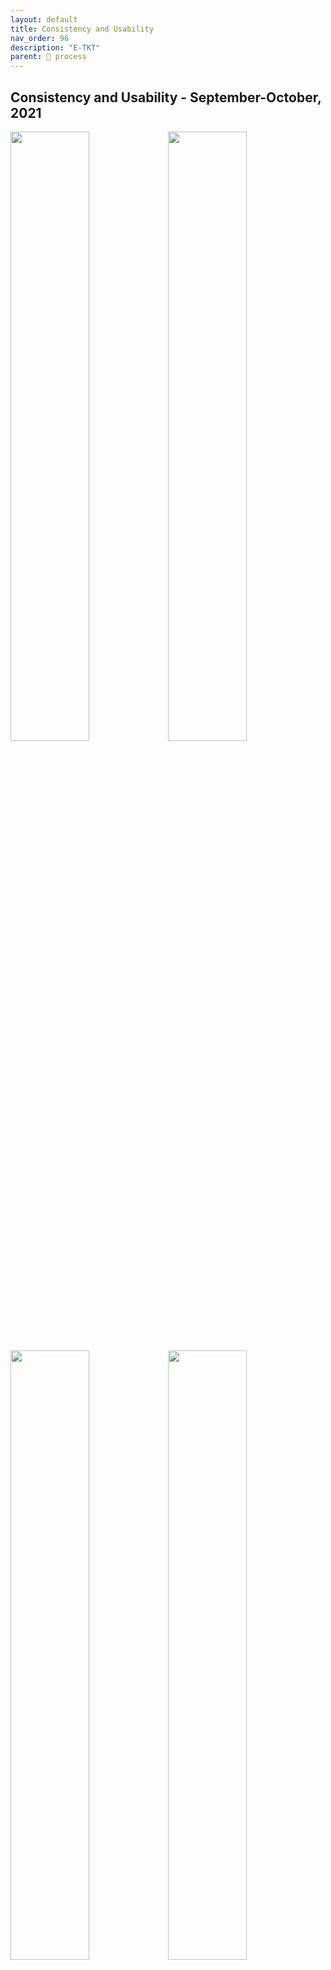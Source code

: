 ```yaml
---
layout: default
title: Consistency and Usability
nav_order: 96
description: "E-TKT"
parent: 🧬 process
---
```

## Consistency and Usability - September-October, 2021

<img src="https://user-images.githubusercontent.com/15098003/171294518-0ee089ec-255e-46a0-abe0-e298e0d07006.jpg" width="50%"><img src="https://user-images.githubusercontent.com/15098003/171293788-a3c86e39-3c88-48ff-a122-75b7ea9d374d.jpg" width="50%"><img src="https://user-images.githubusercontent.com/15098003/171293793-1dca584e-916c-40a4-add9-b05708c3230d.jpg" width="50%"><img src="https://user-images.githubusercontent.com/15098003/171293818-2b2414f0-f8f0-498c-aa39-45508902d81a.jpg" width="50%"><img src="https://user-images.githubusercontent.com/15098003/171293826-48109b19-11f2-4779-9642-5519e0dd244f.jpg" width="50%"><img src="https://user-images.githubusercontent.com/15098003/171293852-4b092ac5-6451-4703-9160-5ec2a5f6b692.jpg" width="50%"><img src="https://user-images.githubusercontent.com/15098003/171293895-25f8f618-5549-4cfc-b32f-48ae933e61ac.jpg" width="50%"><img src="https://user-images.githubusercontent.com/15098003/171294180-9392b450-8d6c-4aad-9176-0f81f5f763c9.jpg" width="50%">  

- More compact device, with smaller stepper motor for the carousel.
- Tested using NFC to open web app on smartphone, failed (security standards?).
- OLED display to help on configuration and feedback.
- QR code as an alternative to quickly open web app.
- Improvements on web app usability and visuals.
